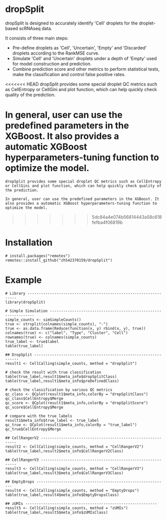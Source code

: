 # dropSplit

dropSplit is designed to accurately identify 'Cell' droplets for the droplet-based scRNAseq data. 

It consists of three main steps:
* Pre-define droplets as 'Cell', 'Uncertain', 'Empty' and 'Discarded' droplets according to the RankMSE curve.
* Simulate 'Cell' and 'Uncertain' droplets under a depth of 'Empty' used for model construction and prediction.
* Combine prediction score and other metrics to perform statistical tests, make the classification and control false positive rates.
    
<<<<<<< HEAD
dropSplit provides some special droplet QC metrics such as CellEntropy or CellGini and plot function, which can help quickly check quality of the prediction.
    
In general, user can use the predefined parameters in the XGBoost. It also provides a automatic XGBoost hyperparameters-tuning function to optimize the model.
=======
    dropSplit provides some special droplet QC metrics such as CellEntropy or CellGini and plot function, which can help quickly check quality of the prediction.
    
    In general, user can use the predefined parameters in the XGBoost. It also provides a automatic XGBoost hyperparameters-tuning function to optimize the model.
>>>>>>> 5dc84a4e074b56814443a58c618fefba4f06819b

# Installation
```
# install.packages("remotes")
remotes::install_github("zh542370159/dropSplit")
```

# Example
```
# Library -----------------------------------------------------------------
library(dropSplit)

# Simple Simulation ---------------------------------------------------------------
simple_counts <- simSimpleCounts()
true <- strsplit(colnames(simple_counts), "-")
true <- as.data.frame(Reduce(function(x, y) rbind(x, y), true))
colnames(true) <- c("label", "Type", "Cluster", "Cell")
rownames(true) <- colnames(simple_counts)
true_label <- true$label
table(true_label)

## DropSplit ---------------------------------------------------------------
result1 <- CellCalling(simple_counts, method = "dropSplit")

# check the result with true classification
table(true_label,result1$meta_info$dropSplitClass)
table(true_label,result1$meta_info$preDefinedClass)

# check the classification by various QC metrics
qc_class <- QCplot(result1$meta_info,colorBy = "dropSplitClass")
qc_class$CellEntropy$Merge
qc_score <- QCplot(result1$meta_info,colorBy = "dropSplitScore")
qc_score$CellEntropy$Merge

# compare with the true labels
result1$meta_info$true_label <- true_label
qc_true <- QCplot(result1$meta_info,colorBy = "true_label")
qc_true$CellEntropy$Merge

## CellRangerV2 -----------------------------------------------------------
result2 <- CellCalling(simple_counts, method = "CellRangerV2")
table(true_label,result2$meta_info$CellRangerV2Class)

## CellRangerV3 -----------------------------------------------------------
result3 <- CellCalling(simple_counts, method = "CellRangerV3")
table(true_label,result3$meta_info$CellRangerV3Class)

## EmptyDrops -----------------------------------------------------------
result4 <- CellCalling(simple_counts, method = "EmptyDrops")
table(true_label,result4$meta_info$EmptyDropsClass)

## zUMIs -----------------------------------------------------------
result5 <- CellCalling(simple_counts, method = "zUMIs")
table(true_label,result5$meta_info$zUMIsClass)


```
